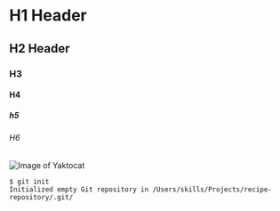 # H1 Header
## H2 Header
### H3
#### H4
##### h5
###### H6

![Image of Yaktocat](https://octodex.github.com/images/yaktocat.png)

```
$ git init
Initialized empty Git repository in /Users/skills/Projects/recipe-repository/.git/
```

